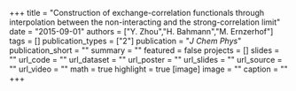 +++
title = "Construction of exchange-correlation functionals through interpolation between the non-interacting and the strong-correlation limit"
date = "2015-09-01"
authors = ["Y. Zhou","H. Bahmann","M. Ernzerhof"]
tags = []
publication_types = ["2"]
publication = "_J Chem Phys_"
publication_short = ""
summary = ""
featured = false
projects = []
slides = ""
url_code = ""
url_dataset = ""
url_poster = ""
url_slides = ""
url_source = ""
url_video = ""
math = true
highlight = true
[image]
image = ""
caption = ""
+++

